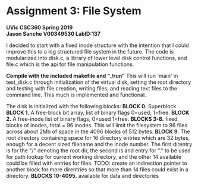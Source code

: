 # **Assignment 3: File System**
**UVic CSC360 Spring 2019**  
**Jason Sanche V00349530 LabID:137**

I decided to start with a fixed inode structure with the intention that I could improve this to a log structured file system in the future. The code is modularized into disk.c, a library of lower level disk control functions, and file.c which is the api for file manipulation functions.

**Compile with the included makefile and "./run"** This will run 'main' in test_disk.c through initialization of the virtual disk, setting the root directory and testing with file creation, writing files, and reading text files to the command line. This much is implemented and functional.

The disk is initialized with the following blocks:
**BLOCK 0.** Superblock
**BLOCK 1.** A free-block bit array, list of binary flags 0=used, 1=free.
**BLOCK 2.** A free-inode list of binary flags, 0=used 1=free.
**BLOCKS 3-8.** fixed blocks of inodes, total = 96 inodes. This will limit the filesystem to 96 files across about 2Mb of space in the 4096 blocks of 512 bytes.
**BLOCK 9.** The root directory containing space for 16 directory entries which are 32 bytes, enough for a decent sized filename and the inode number. The first direntry is for the "/" denoting the root dir, the second is and entry for "." to be used for path lookup for current working directory, and the other 14 available could be filled with entries for files. TODO: create an indirection pointer to another block for more direntries so that more than 14 files could exist in a directory.
**BLOCKS 10-4095.** available for data and directories





